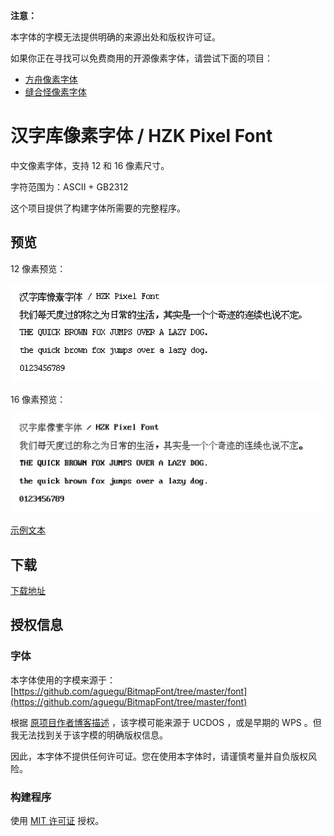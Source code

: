 **注意：**

本字体的字模无法提供明确的来源出处和版权许可证。

如果你正在寻找可以免费商用的开源像素字体，请尝试下面的项目：

- [方舟像素字体](https://github.com/TakWolf/ark-pixel-font)
- [缝合怪像素字体](https://github.com/TakWolf/fusion-pixel-font)

# 汉字库像素字体 / HZK Pixel Font

中文像素字体，支持 12 和 16 像素尺寸。

字符范围为：ASCII + GB2312

这个项目提供了构建字体所需要的完整程序。

## 预览

12 像素预览：

![preview-12px.png](docs/preview-12px.png)

16 像素预览：

![preview-16px.png](docs/preview-16px.png)

[示例文本](https://hzk-pixel-font.takwolf.com)

## 下载

[下载地址](https://github.com/TakWolf/hzk-pixel-font/releases)

## 授权信息

### 字体

本字体使用的字模来源于：[https://github.com/aguegu/BitmapFont/tree/master/font](https://github.com/aguegu/BitmapFont/tree/master/font)

根据 [原项目作者博客描述](https://web.archive.org/web/20161108093925/http://aguegu.net/?p=1279) ，该字模可能来源于 UCDOS ，或是早期的 WPS 。但我无法找到关于该字模的明确版权信息。

因此，本字体不提供任何许可证。您在使用本字体时，请谨慎考量并自负版权风险。

### 构建程序

使用 [MIT 许可证](LICENSE) 授权。
